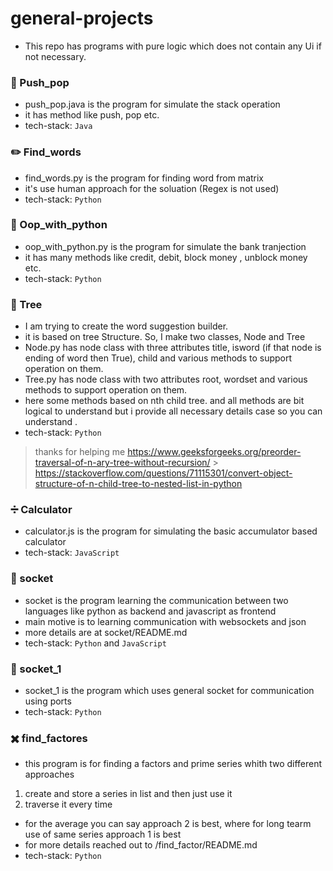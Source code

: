 # general-projects

-   This repo has programs with pure logic which does not contain any Ui if not necessary.

### :star2: Push_pop

-   push_pop.java is the program for simulate the stack operation
-   it has method like push, pop etc.
-   tech-stack: `Java`

### :pencil2: Find_words

-   find_words.py is the program for finding word from matrix
-   it's use human approach for the soluation (Regex is not used)
-   tech-stack: `Python`

### :bank: Oop_with_python

-   oop_with_python.py is the program for simulate the bank tranjection
-   it has many methods like credit, debit, block money , unblock money etc.
-   tech-stack: `Python`

### :evergreen_tree: Tree

-   I am trying to create the word suggestion builder.
-   it is based on tree Structure. So, I make two classes, Node and Tree
-   Node.py has node class with three attributes title, isword (if that node is ending of word then True), child and various methods to support operation on them.
-   Tree.py has node class with two attributes root, wordset and various methods to support operation on them.
-   here some methods based on nth child tree. and all methods are bit logical to understand but i provide all necessary details case so you can understand .
-   tech-stack: `Python`

> thanks for helping me
> https://www.geeksforgeeks.org/preorder-traversal-of-n-ary-tree-without-recursion/ > https://stackoverflow.com/questions/71115301/convert-object-structure-of-n-child-tree-to-nested-list-in-python

### :heavy_division_sign: Calculator

-   calculator.js is the program for simulating the basic accumulator based calculator
-   tech-stack: `JavaScript`

### :satellite: socket

-   socket is the program learning the communication between two languages like python as backend and javascript as frontend
-   main motive is to learning communication with websockets and json
-   more details are at socket/README.md
-   tech-stack: `Python` and `JavaScript`

### :signal_strength: socket_1

-   socket_1 is the program which uses general socket for communication using ports
-   tech-stack: `Python`

### :heavy_multiplication_x: find_factores

-   this program is for finding a factors and prime series whith two different approaches

1. create and store a series in list and then just use it
2. traverse it every time

-   for the average you can say approach 2 is best, where for long tearm use of same series approach 1 is best
-   for more details reached out to /find_factor/README.md
-   tech-stack: `Python`
